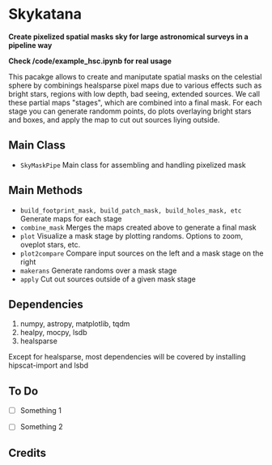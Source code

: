 Skykatana
==================================

**Create pixelized spatial masks sky for large astronomical surveys in a pipeline way**

**Check /code/example_hsc.ipynb for real usage**

This pacakge allows to create and maniputate spatial masks on the celestial sphere
by combinings healsparse pixel maps due to various effects such as bright stars,
regions with low depth, bad seeing, extended sources. We call these partial maps 
"stages", which are combined into a final mask. For each stage you can generate
randomm points, do plots overlaying bright stars and boxes, and apply the map
to cut out sources liying outside.


Main Class
-------------
* ``SkyMaskPipe``
    Main class for assembling and handling pixelized mask

Main Methods
-------------
* ``build_footprint_mask, build_patch_mask, build_holes_mask, etc``
    Generate maps for each stage
* ``combine_mask``
    Merges the maps created above to generate a final mask
* ``plot``
    Visualize a mask stage by plotting randoms. Options to zoom, oveplot stars, etc.
* ``plot2compare``
    Compare input sources on the left and a mask stage on the right
* ``makerans``
    Generate randoms over a mask stage
* ``apply``
    Cut out sources outside of a given mask stage

Dependencies
------------
1. numpy, astropy, matplotlib, tqdm
2. healpy, mocpy, lsdb
3. healsparse

Except for healsparse, most dependencies will be covered by installing hipscat-import and lsbd


To Do
-----
- [ ] Something 1
- [ ] Something 2


Credits
-------
